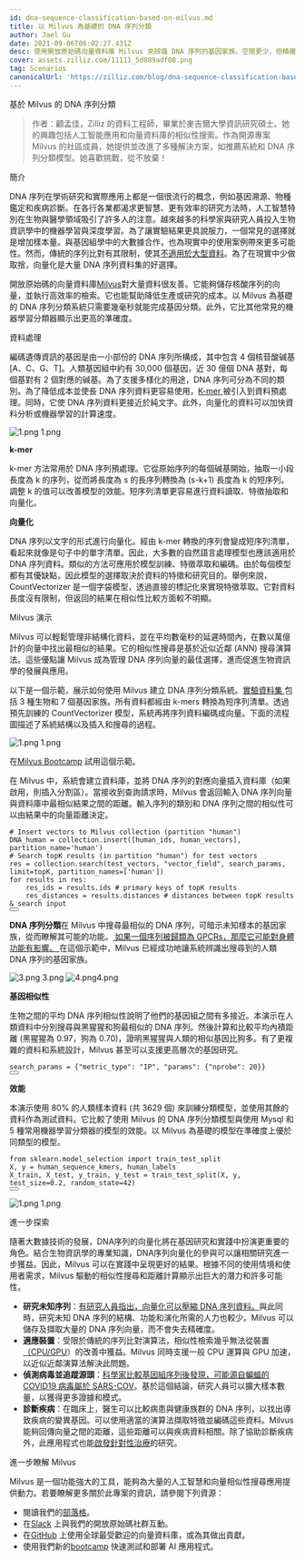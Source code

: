 ```yaml
---
id: dna-sequence-classification-based-on-milvus.md
title: 以 Milvus 為基礎的 DNA 序列分類
author: Jael Gu
date: 2021-09-06T06:02:27.431Z
desc: 使用開放原始碼向量資料庫 Milvus 來辨識 DNA 序列的基因家族。空間更少，但精確度更高。
cover: assets.zilliz.com/11111_5d089adf08.png
tag: Scenarios
canonicalUrl: 'https://zilliz.com/blog/dna-sequence-classification-based-on-milvus'
---
```

<custom-h1>基於 Milvus 的 DNA 序列分類</custom-h1><blockquote>
<p>作者：顧孟佳，Zilliz 的資料工程師，畢業於麥吉爾大學資訊研究碩士。她的興趣包括人工智能應用和向量資料庫的相似性搜索。作為開源專案 Milvus 的社區成員，她提供並改進了多種解決方案，如推薦系統和 DNA 序列分類模型。她喜歡挑戰，從不放棄！</p>
</blockquote>
<custom-h1>簡介</custom-h1><p>DNA 序列在學術研究和實際應用上都是一個很流行的概念，例如基因溯源、物種鑑定和疾病診斷。在各行各業都渴求更智慧、更有效率的研究方法時，人工智慧特別在生物與醫學領域吸引了許多人的注意。越來越多的科學家與研究人員投入生物資訊學中的機器學習與深度學習。為了讓實驗結果更具說服力，一個常見的選擇就是增加樣本量。與基因組學中的大數據合作，也為現實中的使用案例帶來更多可能性。然而，傳統的序列比對有其限制，使其<a href="https://www.frontiersin.org/articles/10.3389/fbioe.2020.01032/full#h5">不適用於大型資料</a>。為了在現實中少做取捨，向量化是大量 DNA 序列資料集的好選擇。</p>
<p>開放原始碼的向量資料庫<a href="https://milvus.io/docs/v2.0.x/overview.md">Milvus</a>對大量資料很友善。它能夠儲存核酸序列的向量，並執行高效率的檢索。它也能幫助降低生產或研究的成本。以 Milvus 為基礎的 DNA 序列分類系統只需要幾毫秒就能完成基因分類。此外，它比其他常見的機器學習分類器顯示出更高的準確度。</p>
<custom-h1>資料處理</custom-h1><p>編碼遺傳資訊的基因是由一小部份的 DNA 序列所構成，其中包含 4 個核苷酸碱基 [A、C、G、T]。人類基因組中約有 30,000 個基因，近 30 億個 DNA 基對，每個基對有 2 個對應的碱基。為了支援多樣化的用途，DNA 序列可分為不同的類別。為了降低成本並使長 DNA 序列資料更容易使用，<a href="https://en.wikipedia.org/wiki/K-mer#:~:text=Usually%2C%20the%20term%20k%2Dmer,total%20possible%20k%2Dmers%2C%20where">K-mer </a>被引入到資料預處理。同時，它使 DNA 序列資料更接近於純文字。此外，向量化的資料可以加快資料分析或機器學習的計算速度。</p>
<p>
  
   <span class="img-wrapper"> <img translate="no" src="https://assets.zilliz.com/1_a7469e9eac.png" alt="1.png" class="doc-image" id="1.png" />
   </span> <span class="img-wrapper"> <span>1.png</span> </span></p>
<p><strong>k-mer</strong></p>
<p>k-mer 方法常用於 DNA 序列預處理。它從原始序列的每個碱基開始，抽取一小段長度為 k 的序列，從而將長度為 s 的長序列轉換為 (s-k+1) 長度為 k 的短序列。調整 k 的值可以改善模型的效能。短序列清單更容易進行資料讀取、特徵抽取和向量化。</p>
<p><strong>向量化</strong></p>
<p>DNA 序列以文字的形式進行向量化。經由 k-mer 轉換的序列會變成短序列清單，看起來就像是句子中的單字清單。因此，大多數的自然語言處理模型也應該適用於 DNA 序列資料。類似的方法可應用於模型訓練、特徵萃取和編碼。由於每個模型都有其優缺點，因此模型的選擇取決於資料的特徵和研究目的。舉例來說，CountVectorizer 是一個字袋模型，透過直接的標記化來實現特徵萃取。它對資料長度沒有限制，但返回的結果在相似性比較方面較不明顯。</p>
<custom-h1>Milvus 演示</custom-h1><p>Milvus 可以輕鬆管理非結構化資料，並在平均數毫秒的延遲時間內，在數以萬億計的向量中找出最相似的結果。它的相似性搜尋是基於近似近鄰 (ANN) 搜尋演算法。這些優點讓 Milvus 成為管理 DNA 序列向量的最佳選擇，進而促進生物資訊學的發展與應用。</p>
<p>以下是一個示範，展示如何使用 Milvus 建立 DNA 序列分類系統。<a href="https://www.kaggle.com/nageshsingh/dna-sequence-dataset">實驗資料集 </a>包括 3 種生物和 7 個基因家族。所有資料都經由 k-mers 轉換為短序列清單。透過預先訓練的 CountVectorizer 模型，系統再將序列資料編碼成向量。下面的流程圖描述了系統結構以及插入和搜尋的過程。</p>
<p>
  
   <span class="img-wrapper"> <img translate="no" src="https://assets.zilliz.com/1_ebd89660f6.png" alt="1.png" class="doc-image" id="1.png" />
   </span> <span class="img-wrapper"> <span>1.png</span> </span></p>
<p>在<a href="https://github.com/milvus-io/bootcamp/tree/master/solutions/dna_sequence_classification">Milvus Bootcamp</a> 試用這個示範。</p>
<p>在 Milvus 中，系統會建立資料庫，並將 DNA 序列的對應向量插入資料庫（如果啟用，則插入分割區）。當接收到查詢請求時，Milvus 會返回輸入 DNA 序列向量與資料庫中最相似結果之間的距離。輸入序列的類別和 DNA 序列之間的相似性可以由結果中的向量距離決定。</p>
<pre><code translate="no"><span class="hljs-comment"># Insert vectors to Milvus collection (partition &quot;human&quot;)</span>
DNA_human = collection.insert([human_ids, human_vectors], partition_name=<span class="hljs-string">&#x27;human&#x27;</span>)
<span class="hljs-comment"># Search topK results (in partition &quot;human&quot;) for test vectors</span>
res = collection.search(test_vectors, <span class="hljs-string">&quot;vector_field&quot;</span>, search_params, limit=topK, partition_names=[<span class="hljs-string">&#x27;human&#x27;</span>])
<span class="hljs-keyword">for</span> results <span class="hljs-keyword">in</span> res:
    res_ids = results.ids <span class="hljs-comment"># primary keys of topK results</span>
    res_distances = results.distances <span class="hljs-comment"># distances between topK results &amp; search input</span>
<button class="copy-code-btn"></button></code></pre>
<p><strong>DNA 序列分類</strong>在 Milvus 中搜尋最相似的 DNA 序列，可暗示未知樣本的基因家族，從而瞭解其可能的功能。<a href="https://www.nature.com/scitable/topicpage/gpcr-14047471/"> 如果一個序列被歸類為 GPCRs，那麼它可能對身體功能有影響。 </a>在這個示範中，Milvus 已經成功地讓系統辨識出搜尋到的人類 DNA 序列的基因家族。</p>
<p>
  
   <span class="img-wrapper"> <img translate="no" src="https://assets.zilliz.com/3_1616da5bb0.png" alt="3.png" class="doc-image" id="3.png" />
   </span> <span class="img-wrapper"> <span>3.png</span> </span> <span class="img-wrapper"> <img translate="no" src="https://assets.zilliz.com/4_d719b22fc7.png" alt="4.png" class="doc-image" id="4.png" /><span>4.png</span> </span></p>
<p><strong>基因相似性</strong></p>
<p>生物之間的平均 DNA 序列相似性說明了他們的基因組之間有多接近。本演示在人類資料中分別搜尋與黑猩猩和狗最相似的 DNA 序列。然後計算和比較平均內積距離 (黑猩猩為 0.97，狗為 0.70)，證明黑猩猩與人類的相似基因比狗多。有了更複雜的資料和系統設計，Milvus 甚至可以支援更高層次的基因研究。</p>
<pre><code translate="no">search_params = {<span class="hljs-string">&quot;metric_type&quot;</span>: <span class="hljs-string">&quot;IP&quot;</span>, <span class="hljs-string">&quot;params&quot;</span>: {<span class="hljs-string">&quot;nprobe&quot;</span>: <span class="hljs-number">20</span>}}
<button class="copy-code-btn"></button></code></pre>
<p><strong>效能</strong></p>
<p>本演示使用 80% 的人類樣本資料 (共 3629 個) 來訓練分類模型，並使用其餘的資料作為測試資料。它比較了使用 Milvus 的 DNA 序列分類模型與使用 Mysql 和 5 種常用機器學習分類器的模型的效能。以 Milvus 為基礎的模型在準確度上優於同類型的模型。</p>
<pre><code translate="no"><span class="hljs-keyword">from</span> sklearn.<span class="hljs-property">model_selection</span> <span class="hljs-keyword">import</span> train_test_split
X, y = human_sequence_kmers, human_labels
X_train, X_test, y_train, y_test = <span class="hljs-title function_">train_test_split</span>(X, y, test_size=<span class="hljs-number">0.2</span>, random_state=<span class="hljs-number">42</span>)
<button class="copy-code-btn"></button></code></pre>
<p>
  
   <span class="img-wrapper"> <img translate="no" src="https://assets.zilliz.com/1_6541a7dec6.png" alt="1.png" class="doc-image" id="1.png" />
   </span> <span class="img-wrapper"> <span>1.png</span> </span></p>
<custom-h1>進一步探索</custom-h1><p>隨著大數據技術的發展，DNA序列的向量化將在基因研究和實踐中扮演更重要的角色。結合生物資訊學的專業知識，DNA序列向量化的參與可以讓相關研究進一步獲益。因此，Milvus 可以在實踐中呈現更好的結果。根據不同的使用情境和使用者需求，Milvus 驅動的相似性搜尋和距離計算顯示出巨大的潛力和許多可能性。</p>
<ul>
<li><strong>研究未知序列</strong>：<a href="https://iopscience.iop.org/article/10.1088/1742-6596/1453/1/012071/pdf">有研究人員指出，向量化可以壓縮 DNA 序列資料。</a>與此同時，研究未知 DNA 序列的結構、功能和演化所需的人力也較少。Milvus 可以儲存及擷取大量的 DNA 序列向量，而不會失去精確度。</li>
<li><strong>適應裝置</strong>：受限於傳統的序列比對演算法，相似性檢索幾乎無法從裝置<a href="https://www.ncbi.nlm.nih.gov/pmc/articles/PMC7884812/">（CPU/</a><a href="https://mjeer.journals.ekb.eg/article_146090.html">GPU</a>）的改善中獲益。Milvus 同時支援一般 CPU 運算與 GPU 加速，以近似近鄰演算法解決此問題。</li>
<li><strong>偵測病毒並追蹤源頭</strong>：<a href="https://www.nature.com/articles/s41586-020-2012-7?fbclid=IwAR2hxnXb9nLWgA8xexEoNrCNH8WHqvHhhbN38aSm48AaH6fTzGMB1BLljf4">科學家比較基因組序列後發現，可能源自蝙蝠的 COVID19 病毒屬於 SARS-COV</a>。基於這個結論，研究人員可以擴大樣本數量，以獲得更多證據和模式。</li>
<li><strong>診斷疾病</strong>：在臨床上，醫生可以比較病患與健康族群的 DNA 序列，以找出導致疾病的變異基因。可以使用適當的演算法擷取特徵並編碼這些資料。Milvus 能夠回傳向量之間的距離，這些距離可以與疾病資料相關。除了協助診斷疾病外，此應用程式也能<a href="https://www.frontiersin.org/articles/10.3389/fgene.2021.680117/full">啟發針對性治療</a>的研究。</li>
</ul>
<custom-h1>進一步瞭解 Milvus</custom-h1><p>Milvus 是一個功能強大的工具，能夠為大量的人工智慧和向量相似性搜尋應用提供動力。若要瞭解更多關於此專案的資訊，請參閱下列資源：</p>
<ul>
<li>閱讀我們的<a href="https://milvus.io/blog">部落格</a>。</li>
<li>在<a href="https://milvusio.slack.com/join/shared_invite/zt-e0u4qu3k-bI2GDNys3ZqX1YCJ9OM~GQ#/shared-invite/email">Slack</a> 上與我們的開放原始碼社群互動。</li>
<li>在<a href="https://github.com/milvus-io/milvus/">GitHub</a> 上使用全球最受歡迎的向量資料庫，或為其做出貢獻。</li>
<li>使用我們新的<a href="https://github.com/milvus-io/bootcamp">bootcamp</a> 快速測試和部署 AI 應用程式。</li>
</ul>
